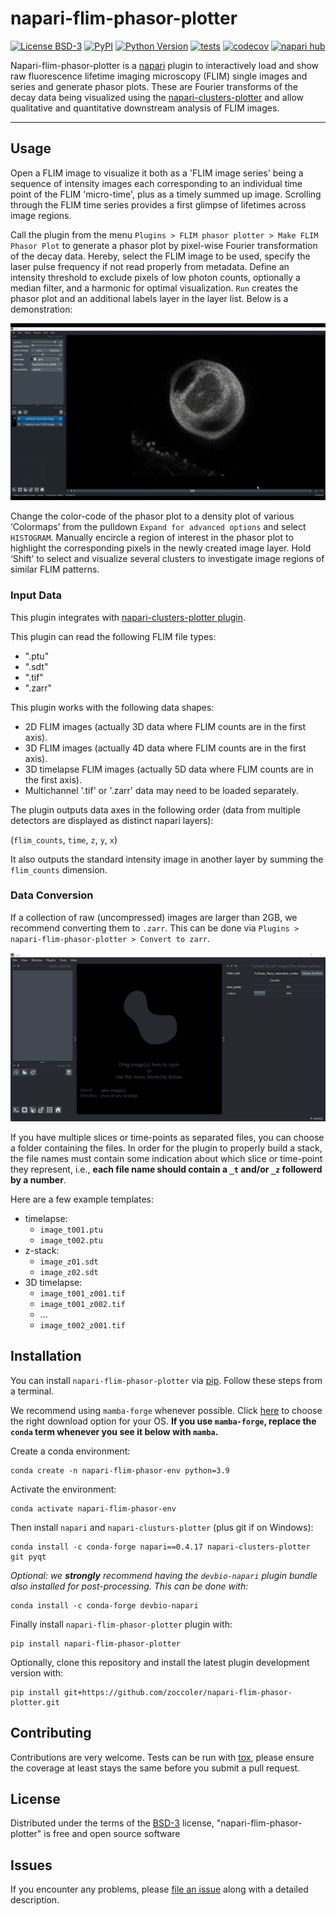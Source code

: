 # napari-flim-phasor-plotter

[![License BSD-3](https://img.shields.io/pypi/l/napari-flim-phasor-plotter.svg?color=green)](https://github.com/zoccoler/napari-flim-phasor-plotter/raw/main/LICENSE)
[![PyPI](https://img.shields.io/pypi/v/napari-flim-phasor-plotter.svg?color=green)](https://pypi.org/project/napari-flim-phasor-plotter)
[![Python Version](https://img.shields.io/pypi/pyversions/napari-flim-phasor-plotter.svg?color=green)](https://python.org)
[![tests](https://github.com/zoccoler/napari-flim-phasor-plotter/workflows/tests/badge.svg)](https://github.com/zoccoler/napari-flim-phasor-plotter/actions)
[![codecov](https://codecov.io/gh/zoccoler/napari-flim-phasor-plotter/branch/main/graph/badge.svg)](https://codecov.io/gh/zoccoler/napari-flim-phasor-plotter)
[![napari hub](https://img.shields.io/endpoint?url=https://api.napari-hub.org/shields/napari-flim-phasor-plotter)](https://napari-hub.org/plugins/napari-flim-phasor-plotter)

Napari-flim-phasor-plotter is a [napari](https://napari.org/stable/) plugin to interactively load and show raw fluorescence lifetime imaging microscopy (FLIM) single images and series and generate phasor plots. These are Fourier transforms of the decay data being visualized using the [napari-clusters-plotter](https://github.com/BiAPoL/napari-clusters-plotter) and allow qualitative and quantitative downstream analysis of FLIM images.  

----------------------------------

## Usage

Open a FLIM image to visualize it both as a 'FLIM image series' being a sequence of intensity images each corresponding to an individual time point of the FLIM 'micro-time', plus as a timely summed up image. Scrolling through the FLIM time series provides a first glimpse of lifetimes across image regions.

Call the plugin from the menu `Plugins > FLIM phasor plotter > Make FLIM Phasor Plot` to generate a phasor plot by pixel-wise Fourier transformation of the decay data. Hereby, select the FLIM image to be used, specify the laser pulse frequency if not read properly from metadata. Define an intensity threshold to exclude pixels of low photon counts, optionally a median filter, and a harmonic for optimal visualization. `Run` creates the phasor plot and an additional labels layer in the layer list. Below is a demonstration:

![](https://github.com/zoccoler/napari-flim-phasor-plotter/raw/main/images/napari_FLIM_phasor_calculator_Demo.gif)

Change the color-code of the phasor plot to a density plot of various ‘Colormaps’ from the pulldown `Expand for advanced options` and select `HISTOGRAM`. Manually encircle a region of interest in the phasor plot to highlight the corresponding pixels in the newly created image layer. Hold ‘Shift’ to select and visualize several clusters to investigate image regions of similar FLIM patterns. 

### Input Data

This plugin integrates with [napari-clusters-plotter plugin](https://github.com/BiAPoL/napari-clusters-plotter).

This plugin can read the following FLIM file types:
  - ".ptu"
  - ".sdt"
  - ".tif"
  - ".zarr"

This plugin works with the following data shapes:
  - 2D FLIM images (actually 3D data where FLIM counts are in the first axis).
  - 3D FLIM images (actually 4D data where FLIM counts are in the first axis).
  - 3D timelapse FLIM images (actually 5D data where FLIM counts are in the first axis).
  - Multichannel '.tif' or '.zarr' data may need to be loaded separately.

The plugin outputs data axes in the following order (data from multiple detectors are displayed as distinct napari layers):

(`flim_counts`, `time`, `z`, `y`, `x`)

It also outputs the standard intensity image in another layer by summing the `flim_counts` dimension.

### Data Conversion

If a collection of raw (uncompressed) images are larger than 2GB, we recommend converting them to `.zarr`. This can be done via `Plugins > napari-flim-phasor-plotter > Convert to zarr`.

![](https://github.com/zoccoler/napari-flim-phasor-plotter/raw/main/images/convert_to_zarr.png)

If you have multiple slices or time-points as separated files, you can choose a folder containing the files. In order for the plugin to properly build a stack, the file names must contain some indication about which slice or time-point they represent, i.e., **each file name should contain a `_t` and/or `_z` followerd by a number**.

Here are a few example templates:
- timelapse:
  - `image_t001.ptu`
  - `image_t002.ptu`
- z-stack:
  - `image_z01.sdt`
  - `image_z02.sdt`
- 3D timelapse:
  - `image_t001_z001.tif`
  - `image_t001_z002.tif`
  - ...
  - `image_t002_z001.tif`


## Installation

You can install `napari-flim-phasor-plotter` via [pip]. Follow these steps from a terminal.

We recommend using `mamba-forge` whenever possible. Click [here](https://github.com/conda-forge/miniforge#mambaforge) to choose the right download option for your OS.
**If you use `mamba-forge`, replace the `conda` term whenever you see it below with `mamba`.**

Create a conda environment:

    conda create -n napari-flim-phasor-env python=3.9
    
Activate the environment:

    conda activate napari-flim-phasor-env
    
Then install `napari` and `napari-clusturs-plotter` (plus git if on Windows):

    conda install -c conda-forge napari==0.4.17 napari-clusters-plotter git pyqt

_Optional: we **strongly** recommend having the `devbio-napari` plugin bundle also installed for post-processing. This can be done with:_

    conda install -c conda-forge devbio-napari

Finally install `napari-flim-phasor-plotter` plugin with:

    pip install napari-flim-phasor-plotter
 
Optionally, clone this repository and install the latest plugin development version with:

    pip install git+https://github.com/zoccoler/napari-flim-phasor-plotter.git

## Contributing

Contributions are very welcome. Tests can be run with [tox], please ensure
the coverage at least stays the same before you submit a pull request.

## License

Distributed under the terms of the [BSD-3] license,
"napari-flim-phasor-plotter" is free and open source software

## Issues

If you encounter any problems, please [file an issue] along with a detailed description.

[napari]: https://github.com/napari/napari
[Cookiecutter]: https://github.com/audreyr/cookiecutter
[@napari]: https://github.com/napari
[MIT]: http://opensource.org/licenses/MIT
[BSD-3]: http://opensource.org/licenses/BSD-3-Clause
[GNU GPL v3.0]: http://www.gnu.org/licenses/gpl-3.0.txt
[GNU LGPL v3.0]: http://www.gnu.org/licenses/lgpl-3.0.txt
[Apache Software License 2.0]: http://www.apache.org/licenses/LICENSE-2.0
[Mozilla Public License 2.0]: https://www.mozilla.org/media/MPL/2.0/index.txt
[cookiecutter-napari-plugin]: https://github.com/napari/cookiecutter-napari-plugin

[file an issue]: https://github.com/zoccoler/napari-flim-phasor-plotter/issues

[napari]: https://github.com/napari/napari
[tox]: https://tox.readthedocs.io/en/latest/
[pip]: https://pypi.org/project/pip/
[PyPI]: https://pypi.org/
